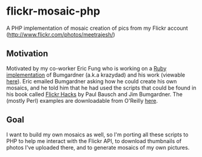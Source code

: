 flickr-mosaic-php
=================

A PHP implementation of mosaic creation of pics from my Flickr account (http://www.flickr.com/photos/meetrajesh/)

## Motivation

Motivated by my co-worker Eric Fung who is working on a [Ruby
implementation](https://github.com/efung/flickr-hacks-ruby) of Bumgardner
(a.k.a krazydad) and his work (viewable
[here](http://www.flickr.com/photos/krazydad/collections/72157622192771853/)). Eric
emailed Bumgardner asking how he could create his own mosaics, and he told
him that he had used the scripts that could be found in his book called
[Flickr Hacks](http://shop.oreilly.com/product/9780596102456.do) by Paul
Bausch and Jim Bumgardner. The (mostly Perl) examples are downloadable from
O'Reilly [here](http://examples.oreilly.com/9780596102456/).

## Goal

I want to build my own mosaics as well, so I'm porting all these scripts to
PHP to help me interact with the Flickr API, to download thumbnails of photos
I've uploaded there, and to generate mosaics of my own pictures.
